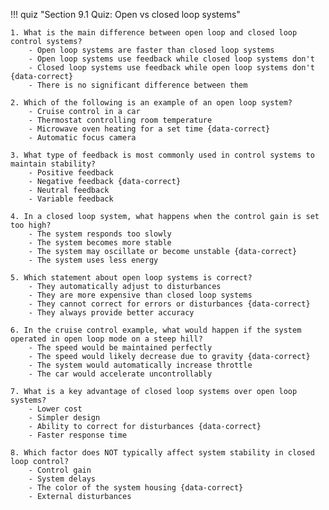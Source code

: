 !!! quiz "Section 9.1 Quiz: Open vs closed loop systems"

    1. What is the main difference between open loop and closed loop control systems?
        - Open loop systems are faster than closed loop systems
        - Open loop systems use feedback while closed loop systems don't
        - Closed loop systems use feedback while open loop systems don't {data-correct}
        - There is no significant difference between them

    2. Which of the following is an example of an open loop system?
        - Cruise control in a car
        - Thermostat controlling room temperature
        - Microwave oven heating for a set time {data-correct}
        - Automatic focus camera

    3. What type of feedback is most commonly used in control systems to maintain stability?
        - Positive feedback
        - Negative feedback {data-correct}
        - Neutral feedback
        - Variable feedback

    4. In a closed loop system, what happens when the control gain is set too high?
        - The system responds too slowly
        - The system becomes more stable
        - The system may oscillate or become unstable {data-correct}
        - The system uses less energy

    5. Which statement about open loop systems is correct?
        - They automatically adjust to disturbances
        - They are more expensive than closed loop systems
        - They cannot correct for errors or disturbances {data-correct}
        - They always provide better accuracy

    6. In the cruise control example, what would happen if the system operated in open loop mode on a steep hill?
        - The speed would be maintained perfectly
        - The speed would likely decrease due to gravity {data-correct}
        - The system would automatically increase throttle
        - The car would accelerate uncontrollably

    7. What is a key advantage of closed loop systems over open loop systems?
        - Lower cost
        - Simpler design
        - Ability to correct for disturbances {data-correct}
        - Faster response time

    8. Which factor does NOT typically affect system stability in closed loop control?
        - Control gain
        - System delays
        - The color of the system housing {data-correct}
        - External disturbances
